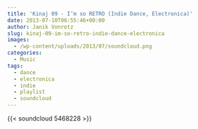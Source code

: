 ```yaml
---
title: 'Kinaj 09 - I’m so RETRO (Indie Dance, Electronica)'
date: 2013-07-10T06:55:46+00:00
author: Janik Vonrotz
slug: kinaj-09-im-so-retro-indie-dance-electronica
images:
  - /wp-content/uploads/2013/07/soundcloud.png
categories:
  - Music
tags:
  - dance
  - electronica
  - indie
  - playlist
  - soundcloud
---
```

{{< soundcloud 5468228 >}}